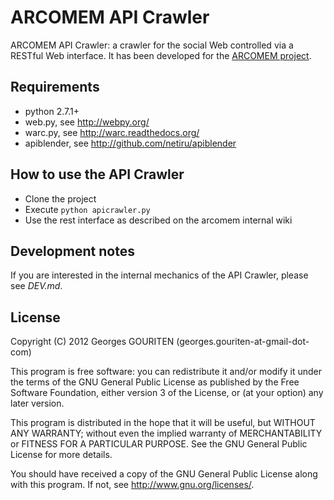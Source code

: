 # ARCOMEM API Crawler

ARCOMEM API Crawler: a crawler for the social Web controlled via a RESTful
Web interface. It has been developed for the [ARCOMEM project][arcomem].

[arcomem]: http://arcomem.eu

## Requirements

* python 2.7.1+
* web.py, see http://webpy.org/
* warc.py, see http://warc.readthedocs.org/
* apiblender, see http://github.com/netiru/apiblender

## How to use the API Crawler

* Clone the project 
* Execute ```python apicrawler.py```
* Use the rest interface as described on the arcomem internal wiki

## Development notes

If you are interested in the internal mechanics of the API Crawler, please
see *DEV.md*.

## License

Copyright (C) 2012  Georges GOURITEN (georges.gouriten-at-gmail-dot-com)

This program is free software: you can redistribute it and/or modify
it under the terms of the GNU General Public License as published by
the Free Software Foundation, either version 3 of the License, or
(at your option) any later version.

This program is distributed in the hope that it will be useful,
but WITHOUT ANY WARRANTY; without even the implied warranty of
MERCHANTABILITY or FITNESS FOR A PARTICULAR PURPOSE.  See the
GNU General Public License for more details.

You should have received a copy of the GNU General Public License
along with this program.  If not, see <http://www.gnu.org/licenses/>.
